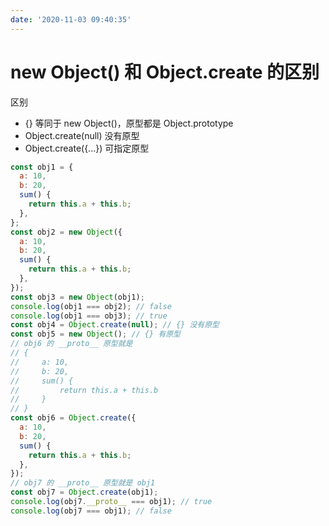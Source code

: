 ```yaml
---
date: '2020-11-03 09:40:35'
---
```


# new Object() 和 Object.create 的区别

区别

- {} 等同于 new Object()，原型都是 Object.prototype
- Object.create(null) 没有原型
- Object.create({...}) 可指定原型

```js
const obj1 = {
  a: 10,
  b: 20,
  sum() {
    return this.a + this.b;
  },
};
const obj2 = new Object({
  a: 10,
  b: 20,
  sum() {
    return this.a + this.b;
  },
});
const obj3 = new Object(obj1);
console.log(obj1 === obj2); // false
console.log(obj1 === obj3); // true
const obj4 = Object.create(null); // {} 没有原型
const obj5 = new Object(); // {} 有原型
// obj6 的 __proto__ 原型就是
// {
//     a: 10,
//     b: 20,
//     sum() {
//         return this.a + this.b
//     }
// }
const obj6 = Object.create({
  a: 10,
  b: 20,
  sum() {
    return this.a + this.b;
  },
});
// obj7 的 __proto__ 原型就是 obj1
const obj7 = Object.create(obj1);
console.log(obj7.__proto__ === obj1); // true
console.log(obj7 === obj1); // false
```
